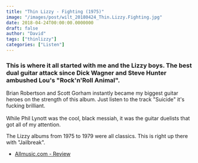 ```yaml
---
title: "Thin Lizzy - Fighting (1975)"
image: "/images/post/wilt_20180424_Thin.Lizzy.Fighting.jpg"
date: 2018-04-24T00:00:00.0000000
draft: false
author: "David"
tags: ["thinlizzy"]
categories: ["Listen"]
---
```

### This is where it all started with me and the Lizzy boys. The best dual guitar attack since Dick Wagner and Steve Hunter ambushed Lou's "Rock'n'Roll Animal".  
  
Brian Robertson and Scott Gorham instantly became my biggest guitar heroes on the strength of this album. Just listen to the track "Suicide" it's fucking brilliant.  
   
While Phil Lynott was the cool, black messiah, it was the guitar duelists that got all of my attention.   
  
The Lizzy albums from 1975 to 1979 were all classics. This is right up there with "Jailbreak".

-  [Allmusic.com - Review](https://www.allmusic.com/album/fighting-mw0000654909)